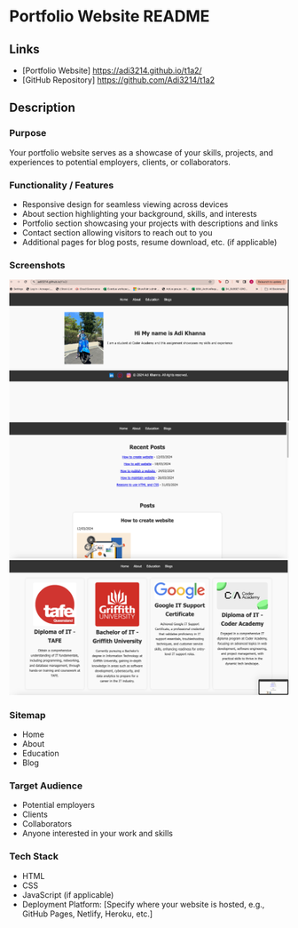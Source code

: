 # Portfolio Website README

## Links
- [Portfolio Website] https://adi3214.github.io/t1a2/
- [GitHub Repository] https://github.com/Adi3214/t1a2

## Description
### Purpose
Your portfolio website serves as a showcase of your skills, projects, and experiences to potential employers, clients, or collaborators.

### Functionality / Features
- Responsive design for seamless viewing across devices
- About section highlighting your background, skills, and interests
- Portfolio section showcasing your projects with descriptions and links
- Contact section allowing visitors to reach out to you
- Additional pages for blog posts, resume download, etc. (if applicable)

### Screenshots
![Screenshot of Homepage](images/screenshot1.png)
![Screenshot of Portfolio Section](images/screenshot2.png)
![Screenshot of another section](images/screenshot3.png)


### Sitemap
- Home
- About
- Education
- Blog 



### Target Audience
- Potential employers
- Clients
- Collaborators
- Anyone interested in your work and skills

### Tech Stack
- HTML
- CSS
- JavaScript (if applicable)
- Deployment Platform: [Specify where your website is hosted, e.g., GitHub Pages, Netlify, Heroku, etc.]


